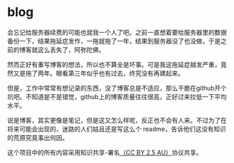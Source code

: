# blog
会忘记给服务器续费的可能也就我一个人了吧。之前一直想着要给服务器里的数据备份一下，结果拖延症发作，一拖就拖了一年，结果到服务器没了也没做，于是之前的博客就这么丢失了，阿弥陀佛。

然而正好有重写博客的想法，所以也不算全是坏事。可是我这拖延症越发严重，竟然又是拖了两年。眼看第三年似乎也有过去，终究没有再建起来。

但是，工作中常常有想记录的东西，没了博客总是不适应，那么干脆在github开个坑吧。不知道是不是错觉，github上的博客质量往往很高，正好过来拉低一下平均水平。

说是博客，其实更像是笔记，但是这又怎么样呢，反正也不会有人来。不过为了在将来可能会出现的，迷路的人们姑且还是写这么个 readme，告诉他们这没有知识的荒原究竟事出何因。

这个项目中的所有内容采用知识共享-署名[（CC BY 2.5 AU）](https://creativecommons.org)协议共享。
